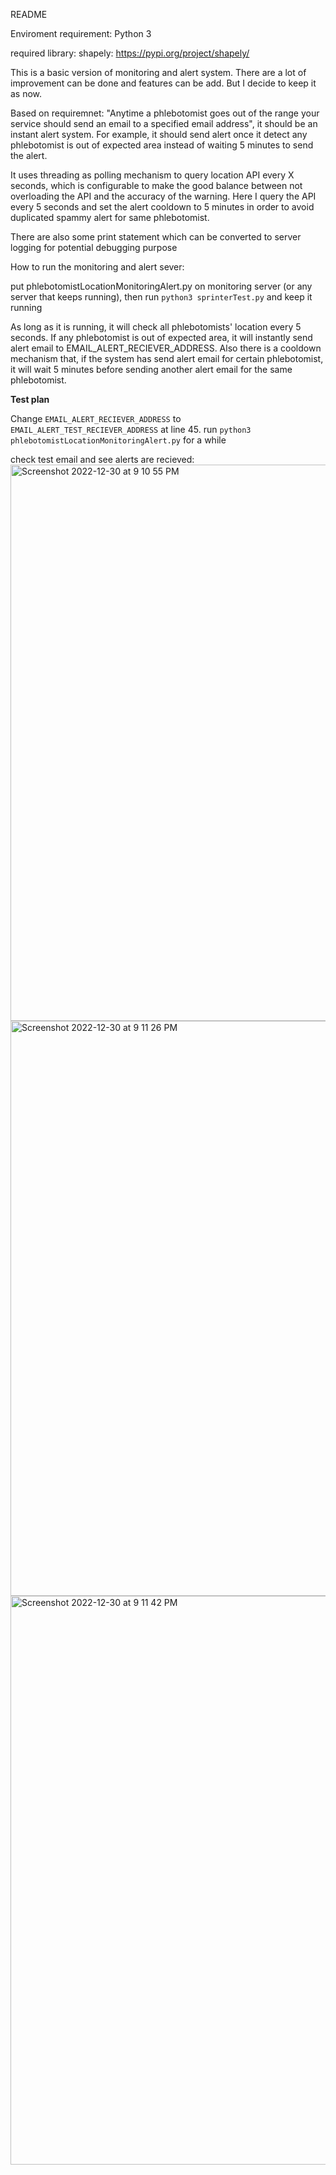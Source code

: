README

Enviroment requirement:
Python 3

required library:
shapely: https://pypi.org/project/shapely/

This is a basic version of monitoring and alert system. There are a lot of improvement can be done and features can be add. But I decide to keep it as now.

Based on requiremnet: "Anytime a phlebotomist goes out of the range your service should send an email to a specified email address", it should be an instant alert system. For example, it should send alert once it detect any phlebotomist is out of expected area instead of waiting 5 minutes to send the alert.

It uses threading as polling mechanism to query location API every X seconds, which is configurable to make the good balance between not overloading the API and the accuracy of the warning. Here I query the API every 5 seconds and set the alert cooldown to 5 minutes in order to avoid duplicated spammy alert for same phlebotomist.

There are also some print statement which can be converted to server logging for potential debugging purpose

How to run the monitoring and alert sever:

put phlebotomistLocationMonitoringAlert.py on monitoring server (or any server that keeps running), then run `python3 sprinterTest.py` and keep it running

As long as it is running, it will check all phlebotomists' location every 5 seconds. If any phlebotomist is out of expected area, it will instantly send alert email to EMAIL_ALERT_RECIEVER_ADDRESS. Also there is a cooldown mechanism that, if the system has send alert email for certain phlebotomist, it will wait 5 minutes before sending another alert email for the same phlebotomist.

**Test plan**

Change ```EMAIL_ALERT_RECIEVER_ADDRESS``` to ```EMAIL_ALERT_TEST_RECIEVER_ADDRESS``` at line 45.
run ```python3 phlebotomistLocationMonitoringAlert.py``` for a while

check test email and see alerts are recieved:
<img width="890" alt="Screenshot 2022-12-30 at 9 10 55 PM" src="https://user-images.githubusercontent.com/30333198/210125723-dbd71b38-b536-4d0f-a731-ec954f57c473.png">
<img width="920" alt="Screenshot 2022-12-30 at 9 11 26 PM" src="https://user-images.githubusercontent.com/30333198/210125739-f0e6b8a5-1bf0-40f5-9858-2d0467bbe737.png">
<img width="910" alt="Screenshot 2022-12-30 at 9 11 42 PM" src="https://user-images.githubusercontent.com/30333198/210125743-77ce3a68-8308-4b58-9efd-27fba0ec1033.png">
